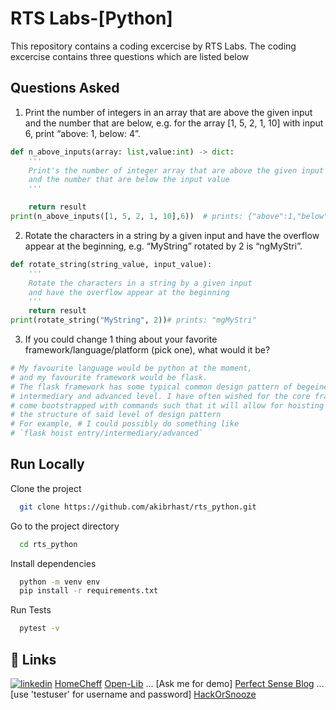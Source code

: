 # RTS Labs-[Python]

This repository contains a coding  excercise by RTS Labs. The coding excercise contains three questions which are listed below


## Questions Asked
1. Print the number of integers in an array that are above the given input and the number that are below, e.g. for the array [1, 5, 2, 1, 10] with input 6, print “above: 1, below: 4”.

```python
def n_above_inputs(array: list,value:int) -> dict:
    '''
    Print's the number of integer array that are above the given input value
    and the number that are below the input value
    '''

    return result
print(n_above_inputs([1, 5, 2, 1, 10],6))  # prints: {"above":1,"below":4}
```


2. Rotate the characters in a string by a given input and have the overflow appear at the beginning, e.g. “MyString” rotated by 2 is “ngMyStri”.

```python
def rotate_string(string_value, input_value):
    '''
    Rotate the characters in a string by a given input 
    and have the overflow appear at the beginning
    '''
    return result
print(rotate_string("MyString", 2))# prints: "mgMyStri"
```

3. If you could change 1 thing about your favorite framework/language/platform (pick one), what would it be?

```python
# My favourite language would be python at the moment,
# and my favourite framework would be flask.
# The flask framework has some typical common design pattern of begeiner,
# intermediary and advanced level. I have often wished for the core framework to 
# come bootstrapped with commands such that it will allow for hoisting 
# the structure of said level of design pattern
# For example, # I could possibly do something like 
# `flask hoist entry/intermediary/advanced`
```


## Run Locally

Clone the project

```bash
  git clone https://github.com/akibrhast/rts_python.git
```

Go to the project directory

```bash
  cd rts_python
```

Install dependencies

```bash
  python -m venv env
  pip install -r requirements.txt
```

Run Tests

```bash
  pytest -v
```




## 🔗 Links

[![linkedin](https://img.shields.io/badge/linkedin-0A66C2?style=for-the-badge&logo=linkedin&logoColor=white)](https://www.linkedin.com/akibmr)
[HomeCheff](https://homecheff.herokuapp.com/)
[Open-Lib](https://open-lib.herokuapp.com/) ... [Ask me for demo]
[Perfect Sense Blog](https://perfectsenseblog.herokuapp.com/) ... [use 'testuser' for username and password]
[HackOrSnooze](https://akibrhast.github.io/Hack-Or-Snooze/)
